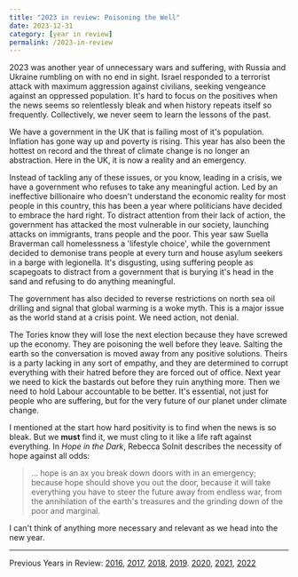 ```yaml
---
title: "2023 in review: Poisoning the Well"
date: 2023-12-31
category: [year in review]
permalink: /2023-in-review
---
```


2023 was another year of unnecessary wars and suffering, with Russia and Ukraine rumbling on with no end in sight. Israel responded to a terrorist attack with maximum aggression against civilians, seeking vengeance against an oppressed population. It's hard to focus on the positives when the news seems so relentlessly bleak and when history repeats itself so frequently. Collectively, we never seem to learn the lessons of the past.

We have a government in the UK that is failing most of it's population. Inflation has gone way up and poverty is rising. This year has also been the hottest on record and the threat of climate change is no longer an abstraction. Here in the UK, it is now a reality and an emergency. 

Instead of tackling any of these issues, or you know, leading in a crisis, we have a government who refuses to take any meaningful action. Led by an ineffective billionaire who doesn't understand the economic reality for most people in this country, this has been a year where politicians have decided to embrace the hard right. To distract attention from their lack of action, the government has attacked the most vulnerable in our society, launching attacks on immigrants, trans people and the poor. This year saw Suella Braverman call homelessness a 'lifestyle choice', while the government decided to demonise trans people at every turn and house asylum seekers in a barge with legionella. It's disgusting, using suffering people as scapegoats to distract from a government that is burying it's head in the sand and refusing to do anything meaningful.

The government has also decided to reverse restrictions on north sea oil drilling and signal that global warming is a woke myth. This is a major issue as the world stand at a crisis point. We need action, not denial. 

The Tories know they will lose the next election because they have screwed up the economy. They are poisoning the well before they leave. Salting the earth so the conversation is moved away from any positive solutions. Theirs is a party lacking in any sort of empathy, and they are determined to corrupt everything with their hatred before they are forced out of office. Next year we need to kick the bastards out before they ruin anything more. Then we need to hold Labour accountable to be better. It's essential, not just for people who are suffering, but for the very future of our planet under climate change. 

I mentioned at the start how hard positivity is to find when the news is so bleak. But we **must** find it, we must cling to it like a life raft against everything. In *Hope in the Dark*, Rebecca Solnit describes the necessity of hope against all odds:

> ... hope is an ax you break down doors with in an emergency; because hope should shove you out the door, because it will take everything you have to steer the future away from endless war, from the annihilation of the earth's treasures and the grinding down of the poor and marginal.

I can't think of anything more necessary and relevant as we head into the new year.

---

Previous Years in Review: [2016](https://www.davidralphlewis.co.uk/2016-the-year-the-internet-took-over/), [2017](https://www.davidralphlewis.co.uk/2017-review-laughing-naked-emperor/), [2018](https://www.davidralphlewis.co.uk/2018-in-review-a-poem/), [2019](https://www.davidralphlewis.co.uk/2019-year-of-contradictions/). [2020](https://www.davidralphlewis.co.uk/so-long-2020/), [2021](https://www.davidralphlewis.co.uk/2021-in-review/), [2022](https://www.davidralphlewis.co.uk/2022-in-review-weaponised-nostalgia/)
